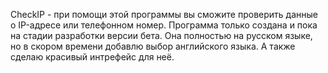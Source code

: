 CheckIP - при помощи этой программы вы сможите проверить данные о IP-адресе или телефонном номер. Программа только создана и пока на стадии разработки версии бета.
Она полностью на русском языке, но в скором времени добавлю выбор английского языка. А также сделаю красивый интрефейс для неё.
